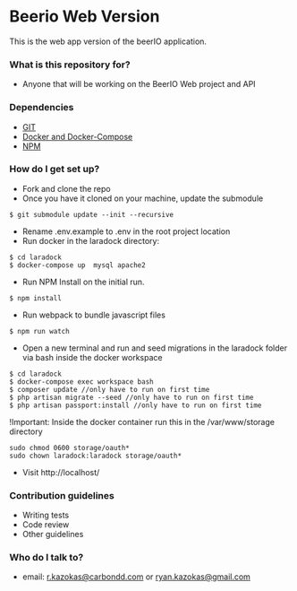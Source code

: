 # Beerio Web Version #

This is the web app version of the beerIO application.

### What is this repository for? ###

* Anyone that will be working on the BeerIO Web project and API

### Dependencies ###
- [GIT](https://git-scm.com/download/)
- [Docker and Docker-Compose](https://docs.docker.com/engine/installation/)
- [NPM](https://docs.docker.com/engine/installation/)

### How do I get set up? ###

- Fork and clone the repo
- Once you have it cloned on your machine, update the submodule

```
$ git submodule update --init --recursive
```
- Rename .env.example to .env in the root project location
- Run docker in the laradock directory: 

```
$ cd laradock
$ docker-compose up  mysql apache2
```

- Run NPM Install on the initial run.
```
$ npm install
```

- Run webpack to bundle javascript files
```
$ npm run watch
```

- Open a new terminal and run and seed migrations in the laradock folder via bash inside the docker workspace


```
$ cd laradock
$ docker-compose exec workspace bash
$ composer update //only have to run on first time
$ php artisan migrate --seed //only have to run on first time
$ php artisan passport:install //only have to run on first time
```

!Important:
Inside the docker container run this in the /var/www/storage directory
```
sudo chmod 0600 storage/oauth*
sudo chown laradock:laradock storage/oauth*
```


- Visit http://localhost/

### Contribution guidelines ###

* Writing tests
* Code review
* Other guidelines

### Who do I talk to? ###

* email: r.kazokas@carbondd.com or ryan.kazokas@gmail.com
